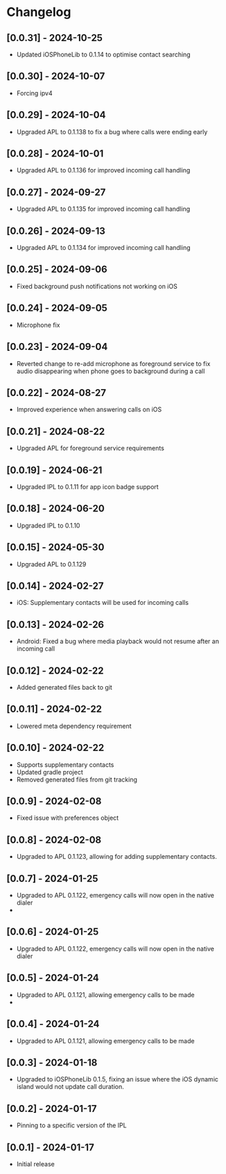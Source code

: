 # Changelog
## [0.0.31] - 2024-10-25

- Updated iOSPhoneLib to 0.1.14 to optimise contact searching

## [0.0.30] - 2024-10-07

- Forcing ipv4

## [0.0.29] - 2024-10-04

- Upgraded APL to 0.1.138 to fix a bug where calls were ending early

## [0.0.28] - 2024-10-01

- Upgraded APL to 0.1.136 for improved incoming call handling

## [0.0.27] - 2024-09-27

- Upgraded APL to 0.1.135 for improved incoming call handling

## [0.0.26] - 2024-09-13

- Upgraded APL to 0.1.134 for improved incoming call handling
## [0.0.25] - 2024-09-06

- Fixed background push notifications not working on iOS

## [0.0.24] - 2024-09-05

- Microphone fix

## [0.0.23] - 2024-09-04

- Reverted change to re-add microphone as foreground service to fix audio disappearing when phone goes to background during a call

## [0.0.22] - 2024-08-27

- Improved experience when answering calls on iOS

## [0.0.21] - 2024-08-22

- Upgraded APL for foreground service requirements

## [0.0.19] - 2024-06-21

- Upgraded IPL to 0.1.11 for app icon badge support

## [0.0.18] - 2024-06-20

- Upgraded IPL to 0.1.10

## [0.0.15] - 2024-05-30

- Upgraded APL to 0.1.129

## [0.0.14] - 2024-02-27

- iOS: Supplementary contacts will be used for incoming calls

## [0.0.13] - 2024-02-26

- Android: Fixed a bug where media playback would not resume after an incoming call

## [0.0.12] - 2024-02-22

- Added generated files back to git

## [0.0.11] - 2024-02-22

- Lowered meta dependency requirement

## [0.0.10] - 2024-02-22

- Supports supplementary contacts
- Updated gradle project
- Removed generated files from git tracking

## [0.0.9] - 2024-02-08

- Fixed issue with preferences object

## [0.0.8] - 2024-02-08

- Upgraded to APL 0.1.123, allowing for adding supplementary contacts.

## [0.0.7] - 2024-01-25

- Upgraded to APL 0.1.122, emergency calls will now open in the native dialer
- 
## [0.0.6] - 2024-01-25

- Upgraded to APL 0.1.122, emergency calls will now open in the native dialer

## [0.0.5] - 2024-01-24

- Upgraded to APL 0.1.121, allowing emergency calls to be made
- 
## [0.0.4] - 2024-01-24

- Upgraded to APL 0.1.121, allowing emergency calls to be made

## [0.0.3] - 2024-01-18

- Upgraded to iOSPhoneLib 0.1.5, fixing an issue where the iOS dynamic island would not update call duration.

## [0.0.2] - 2024-01-17

- Pinning to a specific version of the IPL

## [0.0.1] - 2024-01-17

- Initial release